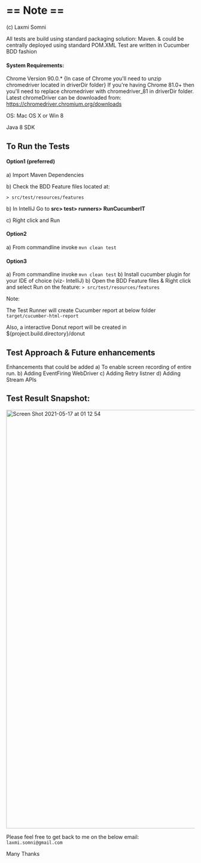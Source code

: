 

# == Note ==
(c) Laxmi Somni 

All tests are build using standard packaging solution: Maven. & could be centrally deployed using standard POM.XML Test are written in Cucumber BDD fashion

#### System Requirements: 
Chrome Version 90.0.* {In case of Chrome you'll need to unzip chromedriver located in driverDir folder}
If you're having Chrome 81.0+ then you'll need to replace chromedriver with  chromedriver_81 in driverDir folder.
Latest chromeDriver can be downloaded from:
https://chromedriver.chromium.org/downloads
 
OS: Mac OS X or Win 8

Java 8 SDK

## To Run the Tests

#### Option1 (preferred)
a) Import Maven Dependencies 

b) Check the BDD Feature files located at:

```> src/test/resources/features```

b) In IntelliJ Go to **src> test> runners> RunCucumberIT** 

c) Right click and Run

#### Option2

a) From commandline invoke `mvn clean test` 
#### Option3

a) From commandline invoke `mvn clean test` 
b) Install cucumber plugin for your IDE of choice (viz- IntelliJ)
b) Open the BDD Feature files & Right click and select Run on the feature:
```> src/test/resources/features```

Note:

The Test Runner will create Cucumber report at below folder `target/cucumber-html-report`

Also, a interactive Donut report will be created in ${project.build.directory}/donut


## Test Approach & Future enhancements

Enhancements that could be added
a) To enable screen recording of entire run.
b) Adding EventFiring WebDriver
c) Adding Retry listner
d) Adding Stream APIs

## Test Result Snapshot:
<img width="1116" alt="Screen Shot 2021-05-17 at 01 12 54" src="https://user-images.githubusercontent.com/7977484/118417682-24ec5e80-b6ad-11eb-919c-46761b291916.png">

Please feel free to get back to me on the below email:
`laxmi.somni@gmail.com`

Many Thanks